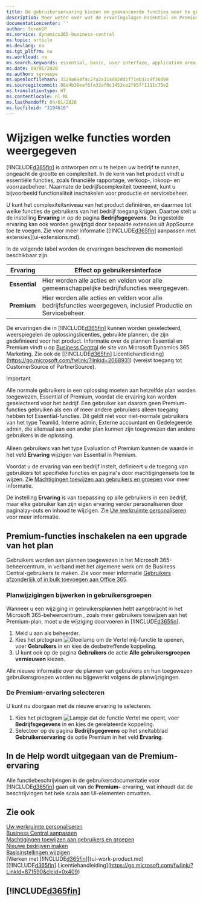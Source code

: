 ```yaml
---
title: De gebruikerservaring kiezen om geavanceerde functies weer te geven of te verbergen | Microsoft Docs
description: Meer weten over wat de ervaringslagen Essential en Premium betekenen voor de gebruikersinterface, toepassingsgebieden en uw bedrijf.
documentationcenter: ''
author: SorenGP
ms.service: dynamics365-business-central
ms.topic: article
ms.devlang: na
ms.tgt_pltfrm: na
ms.workload: na
ms.search.keywords: essential, basic, user interface, application area, experience
ms.date: 04/01/2020
ms.author: sgroespe
ms.openlocfilehash: 3329a694f4c27a2a314d82dd2f71eb31c9f36d98
ms.sourcegitcommit: 88e4b30eaf6fa32af0c1452ce2f85ff1111c75e2
ms.translationtype: HT
ms.contentlocale: nl-NL
ms.lasthandoff: 04/01/2020
ms.locfileid: "3194616"
---
```

# <a name="change-which-features-are-displayed"></a>Wijzigen welke functies worden weergegeven
[!INCLUDE[d365fin](includes/d365fin_md.md)] is ontworpen om u te helpen uw bedrijf te runnen, ongeacht de grootte en complexiteit. In de kern van het product vindt u essentiële functies, zoals financiële rapportage, verkoop-, inkoop- en voorraadbeheer. Naarmate de bedrijfscomplexiteit toeneemt, kunt u bijvoorbeeld functionaliteit inschakelen voor productie en servicebeheer.

U kunt het complexiteitsniveau van het product definiëren, en daarmee tot welke functies de gebruikers van het bedrijf toegang krijgen. Daartoe stelt u de instelling **Ervaring** in op de pagina **Bedrijfsgegevens**. De ingestelde ervaring kan ook worden gewijzigd door bepaalde extensies uit AppSource toe te voegen. Zie voor meer informatie [[!INCLUDE[d365fin](includes/d365fin_md.md)] aanpassen met extensies](ui-extensions.md).

In de volgende tabel worden de ervaringen beschreven die momenteel beschikbaar zijn.

| Ervaring | Effect op gebruikersinterface |
| --- | --- |
| **Essential** |Hier worden alle acties en velden voor alle gemeenschappelijke bedrijfsfuncties weergegeven.|
| **Premium** |Hier worden alle acties en velden voor alle bedrijfsfuncties weergegeven, inclusief Productie en Servicebeheer.|

De ervaringen die in [!INCLUDE[d365fin](includes/d365fin_md.md)] kunnen worden geselecteerd, weerspiegelen de oplossingslicenties, gebruikte plannen, die zijn gedefinieerd voor het product. Informatie over de plannen Essential en Premium vindt u op [Business Central](https://go.microsoft.com/fwlink/?linkid=870242) de site van Microsoft Dynamics 365 Marketing. Zie ook de [[!INCLUDE[d365fin](includes/d365fin_md.md)] Licentiehandleiding](https://go.microsoft.com/fwlink/?linkid=2068931) (vereist toegang tot CustomerSource of PartnerSource).

> [!IMPORTANT]  
> Alle normale gebruikers in een oplossing moeten aan hetzelfde plan worden toegewezen, Essential of Premium, voordat die ervaring kan worden geselecteerd voor het bedrijf. Een gebruiker kan daarom geen Premium-functies gebruiken als een of meer andere gebruikers alleen toegang hebben tot Essential-functies. Dit geldt niet voor niet-normale gebruikers van het type Teamlid, Interne admin, Externe accountant en Gedelegeerde admin, die allemaal aan een ander plan kunnen zijn toegewezen dan andere gebruikers in de oplossing.<br /><br /> Alleen gebruikers van het type Evaluation of Premium kunnen de waarde in het veld **Ervaring** wijzigen van Essential in Premium.

Voordat u de ervaring van een bedrijf instelt, definieert u de toegang van gebruikers tot specifieke functies en pagina's door machtigingensets toe te wijzen. Zie [Machtigingen toewijzen aan gebruikers en groepen](ui-define-granular-permissions.md) voor meer informatie.

De instelling **Ervaring** is van toepassing op alle gebruikers in een bedrijf, maar elke gebruiker kan zijn eigen ervaring verder personaliseren door paginalay-outs en inhoud te wijzigen. Zie [Uw werkruimte personaliseren](ui-personalization-user.md) voor meer informatie.

## <a name="enabling-premium-features-after-upgrading-a-plan"></a>Premium-functies inschakelen na een upgrade van het plan
Gebruikers worden aan plannen toegewezen in het Microsoft 365-beheercentrum, in verband met het algemene werk om de Business Central-gebruikers te maken. Zie voor meer informatie [Gebruikers afzonderlijk of in bulk toevoegen aan Office 365](https://support.office.com/article/Add-users-to-Office-365-for-business-435ccec3-09dd-4587-9ebd-2f3cad6bc2bc).

### <a name="to-update-plan-changes-in-users-groups"></a>Planwijzigingen bijwerken in gebruikersgroepen
Wanneer u een wijziging in gebruikersplannen hebt aangebracht in het Microsoft 365-beheercentrum , zoals meer gebruikers toewijzen aan het Premium-plan, moet u de wijziging doorvoeren in [!INCLUDE[d365fin](includes/d365fin_md.md)].

1. Meld u aan als beheerder.
2. Kies het pictogram ![Gloeilamp om de Vertel mij-functie te openen](media/ui-search/search_small.png "Vertel me wat u wilt doen"), voer **Gebruikers** in en kies de desbetreffende koppeling.
3. U kunt ook op de pagina **Gebruikers** de actie **Alle gebruikersgroepen vernieuwen** kiezen.

Alle nieuwe informatie over de plannen van gebruikers en hun toegewezen gebruikersgroepen worden nu bijgewerkt volgens de planwijzigingen.

### <a name="to-select-the-premium-experience"></a>De Premium-ervaring selecteren
U kunt nu doorgaan met de nieuwe ervaring te selecteren.
1. Kies het pictogram ![Lampje dat de functie Vertel me opent](media/ui-search/search_small.png "Vertel me wat u wilt doen"), voer **Bedrijfsgegevens** in en kies de gerelateerde koppeling.
2. Selecteer op de pagina **Bedrijfsgegevens** op het sneltabblad **Gebruikerservaring** de optie Premium in het veld **Ervaring**.

## <a name="help-assumes-premium-experience"></a>In de Help wordt uitgegaan van de Premium-ervaring
Alle functiebeschrijvingen in de gebruikersdocumentatie voor [!INCLUDE[d365fin](includes/d365fin_md.md)] gaan uit van de **Premium-** ervaring, wat inhoudt dat de beschrijvingen het hele scala aan UI-elementen omvatten.

## <a name="see-also"></a>Zie ook
[Uw werkruimte personaliseren](ui-personalization-user.md)  
[Business Central aanpassen](ui-customizing-overview.md)  
[Machtigingen toewijzen aan gebruikers en groepen](ui-define-granular-permissions.md)  
[Nieuwe bedrijven maken](about-new-company.md)  
[Basisinstellingen wijzigen](ui-change-basic-settings.md)  
[Werken met [!INCLUDE[d365fin](includes/d365fin_md.md)]](ui-work-product.md)  
[[!INCLUDE[d365fin](includes/d365fin_md.md)] Licentiehandleiding](https://go.microsoft.com/fwlink/?LinkId=871590&clcid=0x409)

## [!INCLUDE[d365fin](includes/free_trial_md.md)]  
